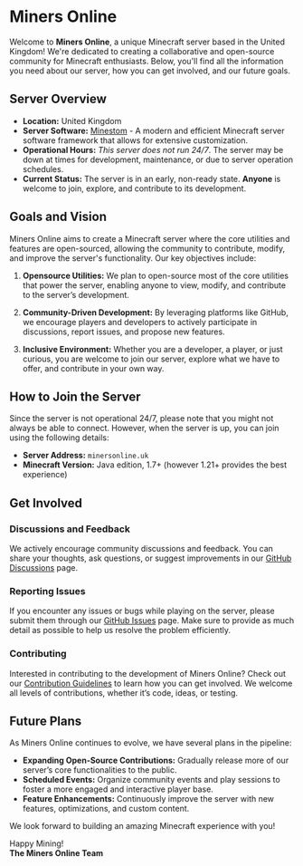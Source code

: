 # Miners Online

Welcome to **Miners Online**, a unique Minecraft server based in the United Kingdom! We're dedicated to creating a collaborative and open-source community for Minecraft enthusiasts. Below, you'll find all the information you need about our server, how you can get involved, and our future goals.

## Server Overview

- **Location:** United Kingdom
- **Server Software:** [Minestom](https://minestom.net) - A modern and efficient Minecraft server software framework that allows for extensive customization.
- **Operational Hours:** *This server does not run 24/7*. The server may be down at times for development, maintenance, or due to server operation schedules.
- **Current Status:** The server is in an early, non-ready state. **Anyone** is welcome to join, explore, and contribute to its development.

## Goals and Vision

Miners Online aims to create a Minecraft server where the core utilities and features are open-sourced, allowing the community to contribute, modify, and improve the server's functionality. Our key objectives include:

1. **Opensource Utilities:** We plan to open-source most of the core utilities that power the server, enabling anyone to view, modify, and contribute to the server’s development.

2. **Community-Driven Development:** By leveraging platforms like GitHub, we encourage players and developers to actively participate in discussions, report issues, and propose new features.

3. **Inclusive Environment:** Whether you are a developer, a player, or just curious, you are welcome to join our server, explore what we have to offer, and contribute in your own way.

## How to Join the Server

Since the server is not operational 24/7, please note that you might not always be able to connect. However, when the server is up, you can join using the following details:

- **Server Address:** `minersonline.uk`
- **Minecraft Version:** Java edition, 1.7+ (however 1.21+ provides the best experience)

## Get Involved

### Discussions and Feedback

We actively encourage community discussions and feedback. You can share your thoughts, ask questions, or suggest improvements in our [GitHub Discussions](https://github.com/orgs/miners-online/discussions) page.

### Reporting Issues

If you encounter any issues or bugs while playing on the server, please submit them through our [GitHub Issues](https://github.com/miners-online/.github/issues) page. Make sure to provide as much detail as possible to help us resolve the problem efficiently.

### Contributing

Interested in contributing to the development of Miners Online? Check out our [Contribution Guidelines](#) to learn how you can get involved. We welcome all levels of contributions, whether it’s code, ideas, or testing.

## Future Plans

As Miners Online continues to evolve, we have several plans in the pipeline:

- **Expanding Open-Source Contributions:** Gradually release more of our server’s core functionalities to the public.
- **Scheduled Events:** Organize community events and play sessions to foster a more engaged and interactive player base.
- **Feature Enhancements:** Continuously improve the server with new features, optimizations, and custom content.

We look forward to building an amazing Minecraft experience with you!

Happy Mining!  
**The Miners Online Team**
